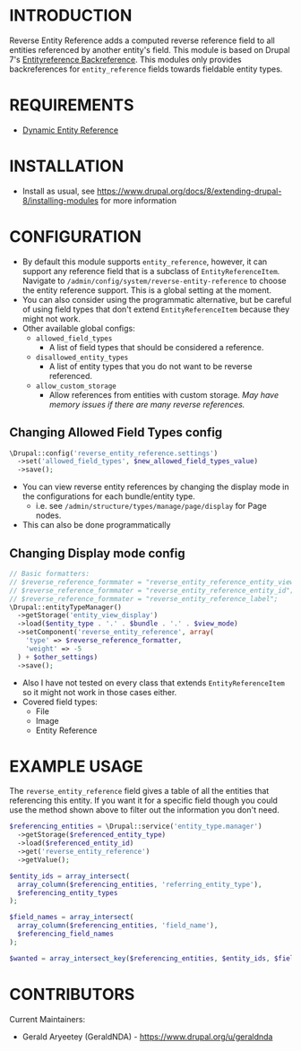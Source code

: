 INTRODUCTION
============

Reverse Entity Reference adds a computed reverse reference field to all
entities referenced by another entity's field. This module is based on 
Drupal 7's [Entityreference Backreference][]. This modules only provides 
backreferences for `entity_reference` fields towards fieldable entity types.

REQUIREMENTS
============

 * [Dynamic Entity Reference][]

INSTALLATION
============

 * Install as usual, 
   see https://www.drupal.org/docs/8/extending-drupal-8/installing-modules
   for more information

CONFIGURATION
=============

 * By default this module supports `entity_reference`, however, it can support 
   any reference field that is a subclass of `EntityReferenceItem`. 
   Navigate to `/admin/config/system/reverse-entity-reference` to choose the 
   entity reference support. This is a global setting at the moment.
 * You can also consider using the programmatic alternative, but be careful of
   using field types that don't extend `EntityReferenceItem` because they might
   not work.
 * Other available global configs:
   * `allowed_field_types`
     * A list of field types that should be considered a reference.
   * `disallowed_entity_types`
     * A list of entity types that you do not want to be reverse referenced.
   * `allow_custom_storage` 
     * Allow references from entities with custom storage.
       _May have memory issues if there are many reverse references._

Changing Allowed Field Types config
-----------------------------------

```php
\Drupal::config('reverse_entity_reference.settings')
  ->set('allowed_field_types', $new_allowed_field_types_value)
  ->save();
```

 * You can view reverse entity references by changing the display mode in the
   configurations for each bundle/entity type.
   * i.e. see `/admin/structure/types/manage/page/display` for Page nodes.
 * This can also be done programmatically

Changing Display mode config
----------------------------

```php
// Basic formatters:
// $reverse_reference_formmater = "reverse_entity_reference_entity_view";
// $reverse_reference_formmater = "reverse_entity_reference_entity_id";
// $reverse_reference_formmater = "reverse_entity_reference_label";
\Drupal::entityTypeManager()
  ->getStorage('entity_view_display')
  ->load($entity_type . '.' . $bundle . '.' . $view_mode)
  ->setComponent('reverse_entity_reference', array(
    'type' => $reverse_reference_formatter,
    'weight' => -5
  ) + $other_settings)
  ->save();
```

 * Also I have not tested on every class that extends `EntityReferenceItem`
   so it might not work in those cases either. 
 * Covered field types:
   * File
   * Image
   * Entity Reference

EXAMPLE USAGE
=============

The `reverse_entity_reference` field gives a table of all the entities that 
referencing this entity. If you want it for a specific field though you could
use the method shown above to filter out the information you don't need.

```php
$referencing_entities = \Drupal::service('entity_type.manager')
  ->getStorage($referenced_entity_type)
  ->load($referenced_entity_id)
  ->get('reverse_entity_reference')
  ->getValue();

$entity_ids = array_intersect(
  array_column($referencing_entities, 'referring_entity_type'),
  $referencing_entity_types
);

$field_names = array_intersect(
  array_column($referencing_entities, 'field_name'),
  $referencing_field_names
);

$wanted = array_intersect_key($referencing_entities, $entity_ids, $field_names);
```

CONTRIBUTORS
============

Current Maintainers:
 * Gerald Aryeetey (GeraldNDA) -  https://www.drupal.org/u/geraldnda

[Entityreference Backreference]:
https://www.drupal.org/project/entityreference_backreference
[Dynamic Entity Reference]:
https://www.drupal.org/project/dynamic_entity_reference
